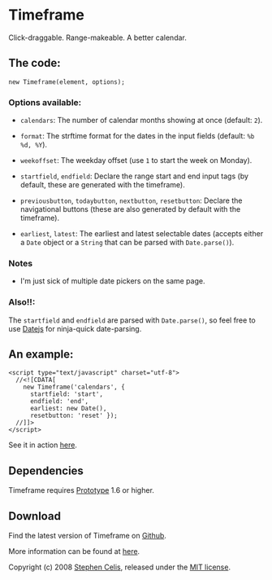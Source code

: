 Timeframe
=========

Click-draggable. Range-makeable. A better calendar.


The code:
---------

    new Timeframe(element, options);


### Options available:

* `calendars`:
  The number of calendar months showing at once (default: `2`).

* `format`:
  The strftime format for the dates in the input fields (default:
  `%b %d, %Y`).

* `weekoffset`:
  The weekday offset (use `1` to start the week on Monday).

* `startfield`, `endfield`:
  Declare the range start and end input tags (by default, these are generated
  with the timeframe).

* `previousbutton`, `todaybutton`, `nextbutton`, `resetbutton`:
  Declare the navigational buttons (these are also generated by default with
  the timeframe).

* `earliest`, `latest`:
  The earliest and latest selectable dates (accepts either a `Date` object or 
  a `String` that can be parsed with `Date.parse()`).


### Notes

* I'm just sick of multiple date pickers on the same page.


### Also!!:

The `startfield` and `endfield` are parsed with `Date.parse()`, so feel free
to use [Datejs](http://datejs.com) for ninja-quick date-parsing.


An example:
-----------

    <script type="text/javascript" charset="utf-8">
      //<![CDATA[
        new Timeframe('calendars', {
          startfield: 'start',
          endfield: 'end',
          earliest: new Date(),
          resetbutton: 'reset' });
      //]]>
    </script>

See it in action 
[here](http://stephencelis.com/projects/timeframe#example_information).

Dependencies
------------

Timeframe requires [Prototype](http://prototypejs.org) 1.6 or higher.


Download
--------

Find the latest version of Timeframe on 
[Github](http://github.com/stephencelis/timeframe).

More information can be found at 
[here](http://stephencelis.com/projects/timeframe).


Copyright (c) 2008 [Stephen Celis](http://stephencelis.com), released under
the [MIT license](http://en.wikipedia.org/wiki/Mit_license).